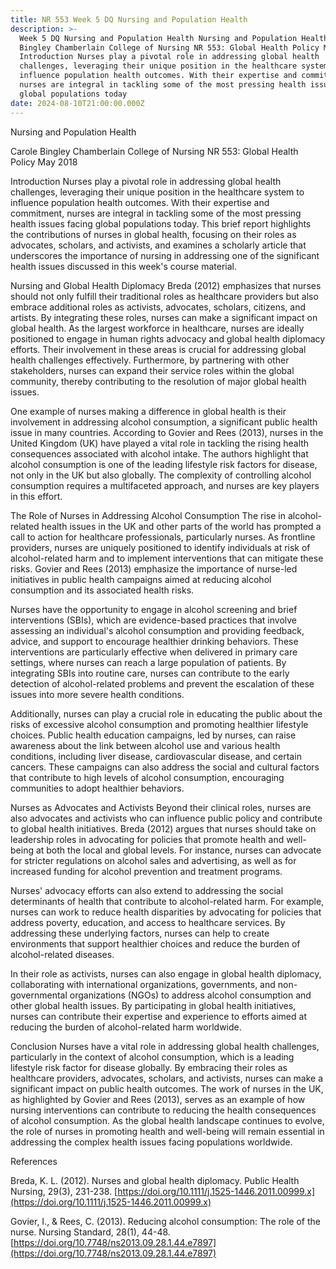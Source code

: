 ```yaml
---
title: NR 553 Week 5 DQ Nursing and Population Health
description: >-
  Week 5 DQ Nursing and Population Health Nursing and Population Health Carole
  Bingley Chamberlain College of Nursing NR 553: Global Health Policy May 2018
  Introduction Nurses play a pivotal role in addressing global health
  challenges, leveraging their unique position in the healthcare system to
  influence population health outcomes. With their expertise and commitment,
  nurses are integral in tackling some of the most pressing health issues facing
  global populations today
date: 2024-08-10T21:00:00.000Z
---
```


Nursing and Population Health

Carole Bingley
Chamberlain College of Nursing
NR 553: Global Health Policy
May 2018

Introduction
Nurses play a pivotal role in addressing global health challenges, leveraging their unique position in the healthcare system to influence population health outcomes. With their expertise and commitment, nurses are integral in tackling some of the most pressing health issues facing global populations today. This brief report highlights the contributions of nurses in global health, focusing on their roles as advocates, scholars, and activists, and examines a scholarly article that underscores the importance of nursing in addressing one of the significant health issues discussed in this week's course material.

Nursing and Global Health Diplomacy
Breda (2012) emphasizes that nurses should not only fulfill their traditional roles as healthcare providers but also embrace additional roles as activists, advocates, scholars, citizens, and artists. By integrating these roles, nurses can make a significant impact on global health. As the largest workforce in healthcare, nurses are ideally positioned to engage in human rights advocacy and global health diplomacy efforts. Their involvement in these areas is crucial for addressing global health challenges effectively. Furthermore, by partnering with other stakeholders, nurses can expand their service roles within the global community, thereby contributing to the resolution of major global health issues.

One example of nurses making a difference in global health is their involvement in addressing alcohol consumption, a significant public health issue in many countries. According to Govier and Rees (2013), nurses in the United Kingdom (UK) have played a vital role in tackling the rising health consequences associated with alcohol intake. The authors highlight that alcohol consumption is one of the leading lifestyle risk factors for disease, not only in the UK but also globally. The complexity of controlling alcohol consumption requires a multifaceted approach, and nurses are key players in this effort.

The Role of Nurses in Addressing Alcohol Consumption
The rise in alcohol-related health issues in the UK and other parts of the world has prompted a call to action for healthcare professionals, particularly nurses. As frontline providers, nurses are uniquely positioned to identify individuals at risk of alcohol-related harm and to implement interventions that can mitigate these risks. Govier and Rees (2013) emphasize the importance of nurse-led initiatives in public health campaigns aimed at reducing alcohol consumption and its associated health risks.

Nurses have the opportunity to engage in alcohol screening and brief interventions (SBIs), which are evidence-based practices that involve assessing an individual's alcohol consumption and providing feedback, advice, and support to encourage healthier drinking behaviors. These interventions are particularly effective when delivered in primary care settings, where nurses can reach a large population of patients. By integrating SBIs into routine care, nurses can contribute to the early detection of alcohol-related problems and prevent the escalation of these issues into more severe health conditions.

Additionally, nurses can play a crucial role in educating the public about the risks of excessive alcohol consumption and promoting healthier lifestyle choices. Public health education campaigns, led by nurses, can raise awareness about the link between alcohol use and various health conditions, including liver disease, cardiovascular disease, and certain cancers. These campaigns can also address the social and cultural factors that contribute to high levels of alcohol consumption, encouraging communities to adopt healthier behaviors.

Nurses as Advocates and Activists
Beyond their clinical roles, nurses are also advocates and activists who can influence public policy and contribute to global health initiatives. Breda (2012) argues that nurses should take on leadership roles in advocating for policies that promote health and well-being at both the local and global levels. For instance, nurses can advocate for stricter regulations on alcohol sales and advertising, as well as for increased funding for alcohol prevention and treatment programs.

Nurses' advocacy efforts can also extend to addressing the social determinants of health that contribute to alcohol-related harm. For example, nurses can work to reduce health disparities by advocating for policies that address poverty, education, and access to healthcare services. By addressing these underlying factors, nurses can help to create environments that support healthier choices and reduce the burden of alcohol-related diseases.

In their role as activists, nurses can also engage in global health diplomacy, collaborating with international organizations, governments, and non-governmental organizations (NGOs) to address alcohol consumption and other global health issues. By participating in global health initiatives, nurses can contribute their expertise and experience to efforts aimed at reducing the burden of alcohol-related harm worldwide.

Conclusion
Nurses have a vital role in addressing global health challenges, particularly in the context of alcohol consumption, which is a leading lifestyle risk factor for disease globally. By embracing their roles as healthcare providers, advocates, scholars, and activists, nurses can make a significant impact on public health outcomes. The work of nurses in the UK, as highlighted by Govier and Rees (2013), serves as an example of how nursing interventions can contribute to reducing the health consequences of alcohol consumption. As the global health landscape continues to evolve, the role of nurses in promoting health and well-being will remain essential in addressing the complex health issues facing populations worldwide.

References

Breda, K. L. (2012). Nurses and global health diplomacy. Public Health Nursing, 29(3), 231-238. [https://doi.org/10.1111/j.1525-1446.2011.00999.x](https://doi.org/10.1111/j.1525-1446.2011.00999.x)

Govier, I., & Rees, C. (2013). Reducing alcohol consumption: The role of the nurse. Nursing Standard, 28(1), 44-48. [https://doi.org/10.7748/ns2013.09.28.1.44.e7897](https://doi.org/10.7748/ns2013.09.28.1.44.e7897)

